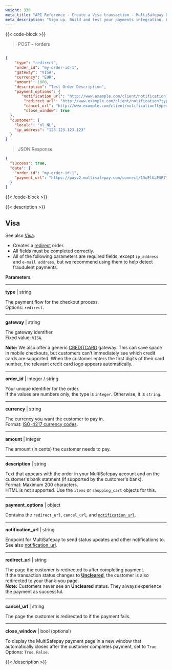 ```yaml
---
weight: 330
meta_title: "API Reference - Create a Visa transaction - MultiSafepay Docs"
meta_description: "Sign up. Build and test your payments integration. Explore our products and services. Use our API Reference, SDKs, and wrappers. Get support."
---
```

{{< code-block >}}

> POST - /orders 

```json 

{
    "type": "redirect",
    "order_id": "my-order-id-1",
    "gateway": "VISA",
    "currency": "EUR",
    "amount": 1000,
    "description": "Test Order Description",
    "payment_options": {
       "notification_url": "http://www.example.com/client/notification?type=notification",
        "redirect_url": "http://www.example.com/client/notification?type=redirect",
        "cancel_url": "http://www.example.com/client/notification?type=cancel", 
        "close_window": true
  },
  "customer": {
    "locale": "nl_NL",
    "ip_address": "123.123.123.123"
  }
}
```

> JSON Response 

```json
{
  "success": true,
  "data": {
    "order_id": "my-order-id-1",
    "payment_url": "https://payv2.multisafepay.com/connect/13oElUaESR7YS2b4gUJV9oI4tUXeb1mj1D8/?lang=nl_NL"
  }
}
```

{{< /code-block >}}

{{< description >}}

## Visa
See also [Visa](/payments/methods/credit-and-debit-cards/visa).

- Creates a [redirect](/developer/api/difference-between-direct-and-redirect) order.
- All fields must be completed correctly.
- All of the following parameters are required fields, except `ip_address` and `e-mail address`, but we recommend using them to help detect fraudulent payments.

**Parameters**

----------------
__type__ | string

The payment flow for the checkout process.  
Options: `redirect`.  

----------------
__gateway__ | string

The gateway identifier.  
Fixed value: `VISA`.

**Note:** We also offer a generic [CREDITCARD](https://docs.multisafepay.com/api/#credit-cards) gateway. This can save space in mobile checkouts, but customers can't immediately see which credit cards are supported. When the customer enters the first digits of their card number, the relevant credit card logo appears automatically.

----------------
__order_id__ | integer / string

Your unique identifier for the order.  
If the values are numbers only, the type is `integer`. Otherwise, it is `string`.

----------------
__currency__ | string

The currency you want the customer to pay in.   
Format: [ISO-4217 currency codes](https://www.iso.org/iso-4217-currency-codes.html).  

----------------
__amount__ | integer

The amount (in cents) the customer needs to pay.

----------------
__description__ | string

Text that appears with the order in your MultiSafepay account and on the customer's bank statment (if supported by the customer's bank).   
Format: Maximum 200 characters.   
HTML is not supported. Use the `items` or `shopping_cart` objects for this.

----------------
__payment_options__ | object

Contains the `redirect_url`, `cancel_url`, and [`notification_url`](/developer/api/notification-url).

----------------
__notification_url__ | string

Endpoint for MultiSafepay to send status updates and other notifications to.   
See also [notification_url](/developer/api/notification-url).

----------------
__redirect_url__ | string

The page the customer is redirected to after completing payment.   
If the transaction status changes to [**Uncleared**](/payments/methods/credit-and-debit-cards/user-guide/evaluating-uncleared-transactions/), the customer is also redirected to your thank-you page.   
**Note:** Customers never see an **Uncleared** status. They always experience the payment as successful.

----------------
__cancel_url__ | string

The page the customer is redirected to if the payment fails.

----------------
__close_window__ | bool (optional)

To display the MultiSafepay payment page in a new window that automatically closes after the customer completes payment, set to `True`.   
Options: `True`, `False`. 

{{< /description >}}


